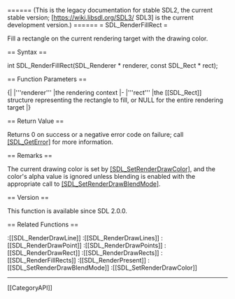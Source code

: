 ====== (This is the legacy documentation for stable SDL2, the current stable version; [https://wiki.libsdl.org/SDL3/ SDL3] is the current development version.) ======
= SDL_RenderFillRect =

Fill a rectangle on the current rendering target with the drawing color.

== Syntax ==

<syntaxhighlight lang='c'>
int SDL_RenderFillRect(SDL_Renderer * renderer,
                       const SDL_Rect * rect);
</syntaxhighlight>

== Function Parameters ==

{|
|'''renderer'''
|the rendering context
|-
|'''rect'''
|the [[SDL_Rect]] structure representing the rectangle to fill, or NULL for the entire rendering target
|}

== Return Value ==

Returns 0 on success or a negative error code on failure; call
[[SDL_GetError]]() for more information.

== Remarks ==

The current drawing color is set by [[SDL_SetRenderDrawColor]](), and the
color's alpha value is ignored unless blending is enabled with the
appropriate call to [[SDL_SetRenderDrawBlendMode]]().

== Version ==

This function is available since SDL 2.0.0.

== Related Functions ==

:[[SDL_RenderDrawLine]]
:[[SDL_RenderDrawLines]]
:[[SDL_RenderDrawPoint]]
:[[SDL_RenderDrawPoints]]
:[[SDL_RenderDrawRect]]
:[[SDL_RenderDrawRects]]
:[[SDL_RenderFillRects]]
:[[SDL_RenderPresent]]
:[[SDL_SetRenderDrawBlendMode]]
:[[SDL_SetRenderDrawColor]]

----
[[CategoryAPI]]


